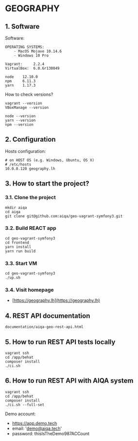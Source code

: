 GEOGRAPHY
=========

## 1. Software

Software:

```
OPERATING SYSTEMS:
    - MacOS Mojave 10.14.6
    - Windows 10 Pro
```

```
Vagrant:     2.2.4
VirtualBox:  6.0.6r130049

node    12.10.0
npm     6.11.3
yarn    1.17.3
```

How to check versions?

```
vagrant --version
VBoxManage --version

node --version
yarn --version
npm --version
```


## 2. Configuration

Hosts configuration:

```
# on HOST OS (e.g. Windows, Ubuntu, OS X)
# /etc/hosts
10.0.0.120 geography.lh
```

## 3. How to start the project?

### 3.1. Clone the project

```
mkdir aiqa
cd aiqa
git clone git@github.com:aiqa/geo-vagrant-symfony3.git
``` 

### 3.2. Build REACT app

```
cd geo-vagrant-symfony3
cd frontend
yarn install
yarn run build
```

### 3.3. Start VM

```
cd geo-vagrant-symfony3
./up.sh
```

### 3.4. Visit homepage

* [https://geography.lh](https://geography.lh)


## 4. REST API documentation

```
documentation/aiqa-geo-rest-api.html
```

## 5. How to run REST API tests locally

```
vagrant ssh
cd /app/behat
composer install
./ci.sh
```

## 6. How to run REST API with AIQA system

```
vagrant ssh
cd /app/behat
composer install
./ci.sh --full-set
```


Demo account:

* https://app.demo.tech
* email: 'demo@aiqa.tech'
* password: thisIsTheDemo987ACCount
